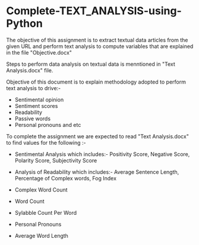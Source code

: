 # Complete-TEXT_ANALYSIS-using-Python

The objective of this assignment is to extract textual data articles from the given URL and perform text analysis to compute variables that are explained in the file "Objective.docx"

Steps to perform data analysis on textual data is menntioned in "Text Analysis.docx" file.

Objective of this document is to explain methodology adopted to perform text analysis to drive:-
- Sentimental opinion                                                                            
- Sentiment scores                                                                              
- Readability                                                                                     
- Passive words                                                                                  
- Personal pronouns and etc

To complete the assignment we are expected to read "Text Analysis.docx" to find values for the following :-
- Sentimental Analysis which includes:- 
 Positivity Score, Negative Score, Polarity Score, Subjectivity Score
 
- Analysis of Readability which includes:-
Average Sentence Length, Percentage of Complex words, Fog Index

- Complex Word Count
- Word Count
- Sylabble Count Per Word
- Personal Pronouns
- Average Word Length

